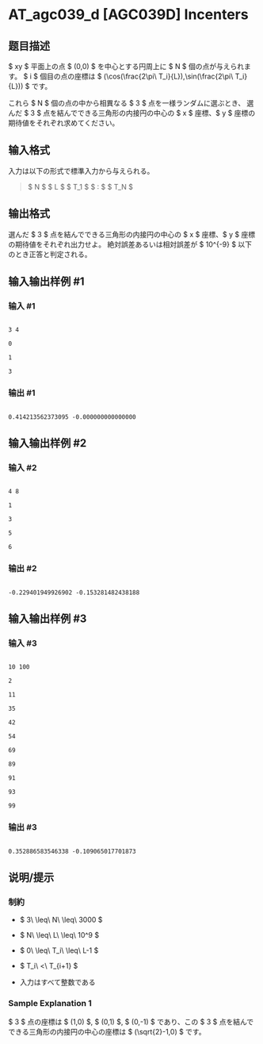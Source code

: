 # AT_agc039_d [AGC039D] Incenters

## 题目描述

[problemUrl]: https://atcoder.jp/contests/agc039/tasks/agc039_d

$ xy $ 平面上の点 $ (0,0) $ を中心とする円周上に $ N $ 個の点が与えられます。 $ i $ 個目の点の座標は $ (\cos(\frac{2\pi\ T_i}{L}),\sin(\frac{2\pi\ T_i}{L})) $ です。

これら $ N $ 個の点の中から相異なる $ 3 $ 点を一様ランダムに選ぶとき、 選んだ $ 3 $ 点を結んでできる三角形の内接円の中心の $ x $ 座標、$ y $ 座標の期待値をそれぞれ求めてください。

## 输入格式

入力は以下の形式で標準入力から与えられる。

> $ N $ $ L $ $ T_1 $ $ : $ $ T_N $

## 输出格式

選んだ $ 3 $ 点を結んでできる三角形の内接円の中心の $ x $ 座標、$ y $ 座標の期待値をそれぞれ出力せよ。 絶対誤差あるいは相対誤差が $ 10^{-9} $ 以下のとき正答と判定される。

## 输入输出样例 #1

### 输入 #1

```
3 4
0
1
3
```

### 输出 #1

```
0.414213562373095 -0.000000000000000
```

## 输入输出样例 #2

### 输入 #2

```
4 8
1
3
5
6
```

### 输出 #2

```
-0.229401949926902 -0.153281482438188
```

## 输入输出样例 #3

### 输入 #3

```
10 100
2
11
35
42
54
69
89
91
93
99
```

### 输出 #3

```
0.352886583546338 -0.109065017701873
```

## 说明/提示

### 制約

- $ 3\ \leq\ N\ \leq\ 3000 $
- $ N\ \leq\ L\ \leq\ 10^9 $
- $ 0\ \leq\ T_i\ \leq\ L-1 $
- $ T_i\ <\ T_{i+1} $
- 入力はすべて整数である

### Sample Explanation 1

$ 3 $ 点の座標は $ (1,0) $, $ (0,1) $, $ (0,-1) $ であり、この $ 3 $ 点を結んでできる三角形の内接円の中心の座標は $ (\sqrt{2}-1,0) $ です。